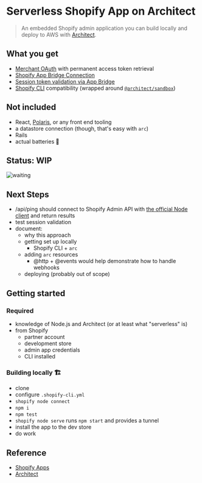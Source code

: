# Serverless Shopify App on Architect

> An embedded Shopify admin application you can build locally and deploy to AWS with [Architect](https://arc.codes).

## What you get

- [Merchant OAuth](https://shopify.dev/apps/auth/oauth) with permanent access token retrieval
- [Shopify App Bridge Connection](https://shopify.dev/apps/tools/app-bridge)
- [Session token validation via App Bridge](https://shopify.dev/apps/auth/session-tokens/app-bridge-utilities)
- [Shopify CLI](https://shopify.dev/apps/tools/cli) compatibility (wrapped around [`@architect/sandbox`]())

## Not included

- React, [Polaris](https://polaris.shopify.com/), or any front end tooling
- a datastore connection (though, that's easy with `arc`)
- Rails
- actual batteries 🔋

## Status: WIP

![waiting](https://media2.giphy.com/media/QBd2kLB5qDmysEXre9/giphy.gif?cid=ecf05e4759gmw5ms70lsc0is02sap3wnfybobidow8imst91&rid=giphy.gif&ct=g)

## Next Steps

- /api/ping should connect to Shopify Admin API with [the official Node client](https://github.com/Shopify/shopify-node-api) and return results
- test session validation
- document:
  - why this approach
  - getting set up locally
    - Shopify CLI + `arc`
  - adding `arc` resources
    - @http + @events would help demonstrate how to handle webhooks
  - deploying (probably out of scope)

## Getting started

### Required

- knowledge of Node.js and Architect (or at least what "serverless" is)
- from Shopify
  - partner account
  - development store
  - admin app credentials
  - CLI installed

### Building locally 🏗️

- clone
- configure `.shopify-cli.yml`
- `shopify node connect`
- `npm i`
- `npm test`
- `shopify node serve` runs `npm start` and provides a tunnel
- install the app to the dev store
- do work

## Reference

- [Shopify Apps](https://shopify.dev/apps)
- [Architect](https://arc.codes)
